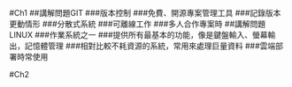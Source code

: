 #Ch1
##講解問題GIT
###版本控制
###免費、開源專案管理工具
###記錄版本更動情形
###分散式系統
###可離線工作
###多人合作專案時
##講解問題LINUX
###作業系統之一
###提供所有最基本的功能，像是鍵盤輸入、螢幕輸出，記憶體管理
###相對比較不耗資源的系統，常用來處理巨量資料
###雲端部署時常使用

#Ch2

